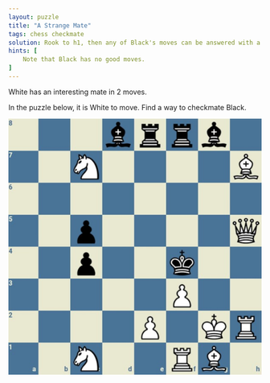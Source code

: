 ```yaml
---
layout: puzzle
title: "A Strange Mate"
tags: chess checkmate
solution: Rook to h1, then any of Black's moves can be answered with a mate.
hints: [
    Note that Black has no good moves.
]
---
```


White has an interesting mate in 2 moves.
<!--more-->

In the puzzle below, it is White to move. Find a way to checkmate Black.

![test image](/assets/chess_mate_in_2.png)
